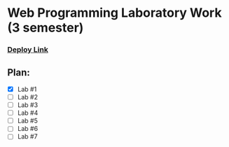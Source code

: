 # Web Programming Laboratory Work (3 semester)
### [Deploy Link](https://shavuhas.github.io/web-3-semester)
## Plan:
- [x] Lab #1
- [ ] Lab #2  
- [ ] Lab #3
- [ ] Lab #4
- [ ] Lab #5
- [ ] Lab #6
- [ ] Lab #7